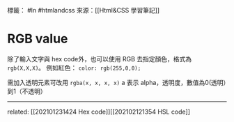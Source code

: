標籤： #ln #htmlandcss 
來源：[[Html&CSS 學習筆記]]

# RGB value
除了輸入文字與 hex code外，也可以使用 RGB 去指定顏色，格式為 `rgb(X,X,X)`。
例如紅色：
 `color: rgb(255,0,0);`
 
 需加入透明元素可改用 `rgba(x, x, x, x)`
 a 表示 alpha，透明度，數值為0(透明）到1（不透明）

---

related: [[202101231424 Hex code]][[202102121354 HSL code]]